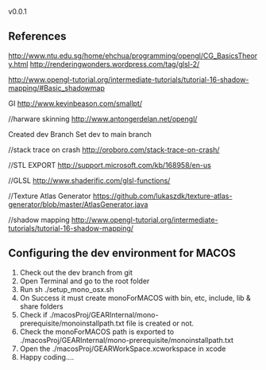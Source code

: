 v0.0.1

References
----------
http://www.ntu.edu.sg/home/ehchua/programming/opengl/CG_BasicsTheory.html
http://renderingwonders.wordpress.com/tag/glsl-2/

http://www.opengl-tutorial.org/intermediate-tutorials/tutorial-16-shadow-mapping/#Basic_shadowmap

GI
http://www.kevinbeason.com/smallpt/

//harware skinning
http://www.antongerdelan.net/opengl/

Created dev Branch
Set dev to main branch

//stack trace on crash
http://oroboro.com/stack-trace-on-crash/

//STL EXPORT
http://support.microsoft.com/kb/168958/en-us

//GLSL
http://www.shaderific.com/glsl-functions/

//Texture Atlas Generator
https://github.com/lukaszdk/texture-atlas-generator/blob/master/AtlasGenerator.java

//shadow mapping
http://www.opengl-tutorial.org/intermediate-tutorials/tutorial-16-shadow-mapping/

Configuring the dev environment for MACOS
-----------------------------------------
1. Check out the dev branch from git
2. Open Terminal and go to the root folder
3. Run sh ./setup_mono_osx.sh
4. On Success it must create monoForMACOS with bin, etc, include, lib & share folders
6. Check if ./macosProj/GEARInternal/mono-prerequisite/monoinstallpath.txt file is created or not.
5. Check the monoForMACOS path is exported to ./macosProj/GEARInternal/mono-prerequisite/monoinstallpath.txt
6. Open the ./macosProj/GEARWorkSpace.xcworkspace in xcode
7. Happy coding....